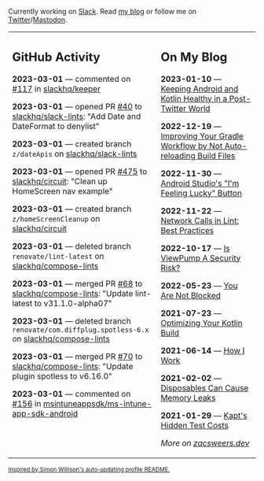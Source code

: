 Currently working on [Slack](https://slack.com/). Read [my blog](https://zacsweers.dev/) or follow me on [Twitter](https://twitter.com/ZacSweers)/[Mastodon](https://hachyderm.io/@ZacSweers).

<table><tr><td valign="top" width="60%">

## GitHub Activity
<!-- githubActivity starts -->
**2023-03-01** — commented on [#117](https://github.com/slackhq/keeper/pull/117#issuecomment-1450871082) in [slackhq/keeper](https://github.com/slackhq/keeper)

**2023-03-01** — opened PR [#40](https://github.com/slackhq/slack-lints/pull/40) to [slackhq/slack-lints](https://github.com/slackhq/slack-lints): "Add Date and DateFormat to denylist"

**2023-03-01** — created branch `z/dateApis` on [slackhq/slack-lints](https://github.com/slackhq/slack-lints)

**2023-03-01** — opened PR [#475](https://github.com/slackhq/circuit/pull/475) to [slackhq/circuit](https://github.com/slackhq/circuit): "Clean up HomeScreen nav example"

**2023-03-01** — created branch `z/homeScreenCleanup` on [slackhq/circuit](https://github.com/slackhq/circuit)

**2023-03-01** — deleted branch `renovate/lint-latest` on [slackhq/compose-lints](https://github.com/slackhq/compose-lints)

**2023-03-01** — merged PR [#68](https://github.com/slackhq/compose-lints/pull/68) to [slackhq/compose-lints](https://github.com/slackhq/compose-lints): "Update lint-latest to v31.1.0-alpha07"

**2023-03-01** — deleted branch `renovate/com.diffplug.spotless-6.x` on [slackhq/compose-lints](https://github.com/slackhq/compose-lints)

**2023-03-01** — merged PR [#70](https://github.com/slackhq/compose-lints/pull/70) to [slackhq/compose-lints](https://github.com/slackhq/compose-lints): "Update plugin spotless to v6.16.0"

**2023-03-01** — commented on [#156](https://github.com/msintuneappsdk/ms-intune-app-sdk-android/issues/156#issuecomment-1450522173) in [msintuneappsdk/ms-intune-app-sdk-android](https://github.com/msintuneappsdk/ms-intune-app-sdk-android)
<!-- githubActivity ends -->
</td><td valign="top" width="40%">

## On My Blog
<!-- blog starts -->
**2023-01-10** — [Keeping Android and Kotlin Healthy in a Post-Twitter World](https://www.zacsweers.dev/keeping-android-healthy/)

**2022-12-19** — [Improving Your Gradle Workflow by Not Auto-reloading Build Files](https://www.zacsweers.dev/improving-your-workflow-by-not-auto-reloading-build-files/)

**2022-11-30** — [Android Studio's "I'm Feeling Lucky" Button](https://www.zacsweers.dev/android-studios-im-feeling-lucky-button/)

**2022-11-22** — [Network Calls in Lint: Best Practices](https://www.zacsweers.dev/network-calls-in-lint-best-practices/)

**2022-10-17** — [Is ViewPump A Security Risk?](https://www.zacsweers.dev/is-viewpump-a-security-risk/)

**2022-05-23** — [You Are Not Blocked](https://www.zacsweers.dev/you-are-not-blocked/)

**2021-07-23** — [Optimizing Your Kotlin Build](https://www.zacsweers.dev/optimizing-your-kotlin-build/)

**2021-06-14** — [How I Work](https://www.zacsweers.dev/how-i-work/)

**2021-02-02** — [Disposables Can Cause Memory Leaks](https://www.zacsweers.dev/disposables-can-cause-memory-leaks/)

**2021-01-29** — [Kapt's Hidden Test Costs](https://www.zacsweers.dev/kapts-hidden-test-costs/)
<!-- blog ends -->
_More on [zacsweers.dev](https://zacsweers.dev/)_
</td></tr></table>

<sub><a href="https://simonwillison.net/2020/Jul/10/self-updating-profile-readme/">Inspired by Simon Willison's auto-updating profile README.</a></sub>